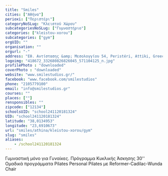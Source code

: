 ```yaml
---
title: "Smiles"
cities: ["Αθήνα"]
perioxi: ["Περιστέρι"]
categoryNoSLug: "Κλειστού Χώρου"
subcategoriesNoSLug: ["Γυμναστήριο"]
categories: ["kleistou-xorou"]
subcategories: ["gym"]
orgUID: ""
organisation: ""
orgurl: "-"
address: "Εθ. Αντίστασης &amp; Μεσολογγίου 54, Peristéri, Attiki, Greece"
logoimg: "418672_332680826826045_571104125_n.jpg"
profilePhoto : "downloaded"
coverPhoto : "downloaded"
website: "www.smilestudios.gr/"
facebook: "www.facebook.com/smilestudios"
phone: "2105779100"
email: "info@smilestudios.gr"
courses: ""
places: [""]
rensponsibles: ""
zipcode: ["12134"]
schoolsUID: "school241120181324"
UID: "school241120181324"
latitude: "38,0134953"
longitude: "23,6910673"
url: "smiles/athina/kleistou-xorou/gym"
slug: "smiles"
aliases:
    - /school241120181324
---
```



Γυμναστική μόνο για Γυναίκες. Πρόγραμμα Κυκλικής Άσκησης 30&#39;&#39; Ομαδικά προγράμματα Pilates Personal Pilates με Reformer-Cadilac-Wunda Chair

